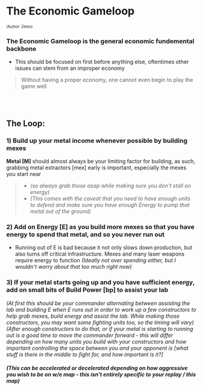 # The Economic Gameloop
<sup><sup>(Author: Zeteo)</sup></sup>

### The Economic Gameloop is the general economic fundemental backbone
- This should be focused on first before anything else, oftentimes other issues can stem from an improper economy
> Without having a proper economy, one cannot even begin to play the game well

<br><br>

## The Loop:

### 1) Build up your metal income whenever possible by building mexes

  **Metal [M]** should almost always be your limiting factor for building, as such, grabbing metal extractors [mex] early is important, especially the mexes you start near
> - *(so always grab those asap while making sure you don't stall on energy)* <br>
> - *(This comes with the caveat that you need to have enough units to defend and make sure you have enough Energy to pump that metal out of the ground)*

### 2) Add on **Energy [E]** as you build more mexes so that you have energy to spend that metal, and so you never run out
- Running out of E is bad because it not only slows down production, but also turns off critical infrastructure. Mexes and many laser weapons require energy to function
    *(Ideally not over spending either, but I wouldn't worry about that too much right now)*

### 3) If your metal starts going up and you have sufficient energy, add on small bits of **Build Power [bp]** to assist your lab
   *(At first this should be your commander alternating between assisting the lab and building E when E runs out in order to work up a few constructors to help grab mexes, build energy and assist the lab. While making those constructors, you may want some fighting units too, so the timing will vary)*
   *(After enough constructors to do that, or if your metal is starting to running out is a good time to move the commander forward - this will differ depending on how many units you build with your constructors and how important controlling the space between you and your opponent is [what stuff is there in the middle to fight for, and how important is it?]*

#### *(This can be accelerated or decelerated depending on how aggressive you wish to be on w/e map - this isn't entirely specific to your replay / this map)*

